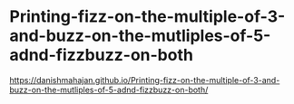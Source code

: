 # Printing-fizz-on-the-multiple-of-3-and-buzz-on-the-mutliples-of-5-adnd-fizzbuzz-on-both
https://danishmahajan.github.io/Printing-fizz-on-the-multiple-of-3-and-buzz-on-the-mutliples-of-5-adnd-fizzbuzz-on-both/
